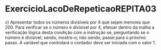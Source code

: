 # ExercicioLacoDeRepeticaoREPITA03
c)    Apresentar  todos  os  números  divisíveis  por  4  que  sejam  menores  que  200.  Para  verificar  se  o número  é  divisível  por  4,  efetuar  dentro  da  malha  a  verificação  lógica  desta  condição  com  a instrução se,  perguntando  se  o  número  é  divisível;  sendo,  mostre-o;  não  sendo,  passe  para  o próximo passo. A variável que controlará o contador deve ser iniciada com o valor 1.   
